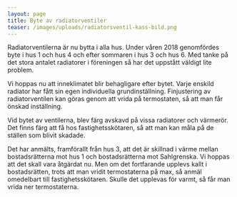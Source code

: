```yaml
---
layout: page
title: Byte av radiatorventiler
teaser: /images/uploads/radiatorsventil-kass-bild.png
---
```

Radiatorventilerna är nu bytta i alla hus. Under våren 2018 genomfördes byte i hus 1 och hus 4 och efter sommaren i hus 3 och hus 6. Med tanke på det stora antalet radiatorer i föreningen så har det uppstått väldigt lite problem.

Vi hoppas nu att inneklimatet blir behagligare efter bytet. Varje enskild radiator har fått sin egen individuella grundinställning. Finjustering av radiatorventilen kan göras genom att vrida på termostaten, så att man får önskad inställning.

Vid bytet av ventilerna, blev färg avskavd på vissa radiatorer och värmerör. Det finns färg att få hos fastighetsskötaren, så att man kan måla på de ställen som blivit skadade.

Det har anmälts, framförallt från hus 3, att det är skillnad i värme mellan bostadsrätterna mot hus 1 och bostadsrätterna mot Sahlgrenska. Vi hoppas att det skall vara åtgärdat nu. Men om det fortfarande upplevs kallt i bostadsrätten, trots att man vridit termostaterna på max, så anmäl omedelbart till fastighetsskötaren. Skulle det upplevas för varmt, så får man vrida ner termostaterna.
